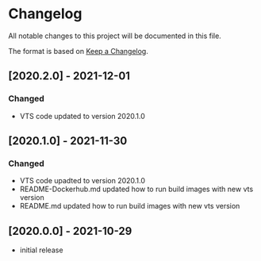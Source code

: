# Changelog

All notable changes to this project will be documented in this file.

The format is based on [Keep a Changelog].

## [2020.2.0] - 2021-12-01
### Changed
- VTS code updated to version 2020.1.0
## [2020.1.0] - 2021-11-30
### Changed
- VTS code upadted to version 2020.1.0
- README-Dockerhub.md updated how to run build images with new vts version 
- README.md updated how to run build images with new vts version 
## [2020.0.0] - 2021-10-29
- initial release

<!-- Links -->
[keep a changelog]: https://keepachangelog.com/en/1.0.0/